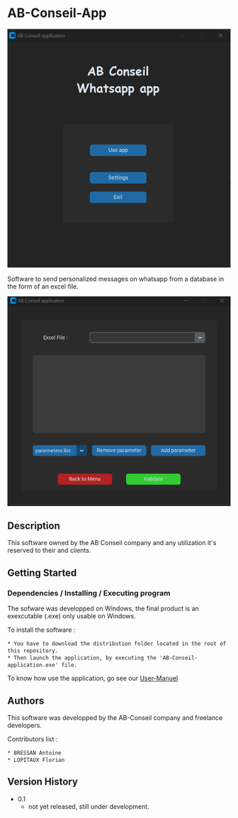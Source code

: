 # AB-Conseil-App

![image_home](https://github.com/florianLopitaux/AB-Conseil-App/blob/main/assets/screen_home_to_readme.png)

Software to send personalized messages on whatsapp from a database in the form of an excel file.

![image_interface](https://github.com/florianLopitaux/AB-Conseil-App/blob/main/assets/screen_interface_to_readme.png)

## Description

This software owned by the AB Conseil company and any utilization it's reserved to their and clients.

## Getting Started

### Dependencies / Installing / Executing program

The sofware was developped on Windows, the final product is an exexcutable (.exe) only usable on Windows.

To install the software :

    * You have to download the distribution folder located in the root of this repository.
    * Then launch the application, by executing the 'AB-Conseil-application.exe' file.

To know how use the application, go see our [User-Manuel](https://github.com/florianLopitaux/AB-Conseil-App/wiki)

## Authors

This software was developped by the AB-Conseil company and freelance developers.

Contributors list :

    * BRESSAN Antoine
    * LOPITAUX Florian

## Version History

* 0.1
    * not yet released, still under development.
